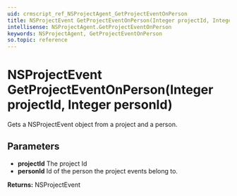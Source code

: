 ```yaml
---
uid: crmscript_ref_NSProjectAgent_GetProjectEventOnPerson
title: NSProjectEvent GetProjectEventOnPerson(Integer projectId, Integer personId)
intellisense: NSProjectAgent.GetProjectEventOnPerson
keywords: NSProjectAgent, GetProjectEventOnPerson
so.topic: reference
---
```


# NSProjectEvent GetProjectEventOnPerson(Integer projectId, Integer personId)

Gets a NSProjectEvent object from a project and a person.

## Parameters

* **projectId** The project Id
* **personId** Id of the person the project events belong to.

**Returns:** NSProjectEvent
